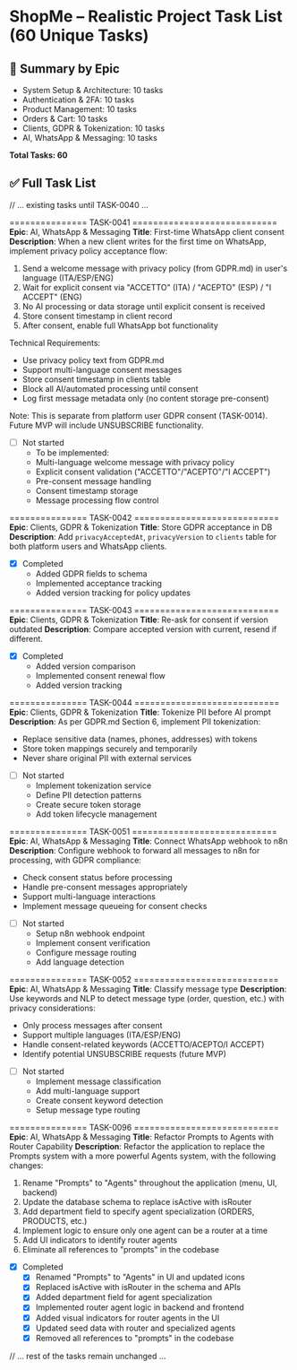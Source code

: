 # ShopMe – Realistic Project Task List (60 Unique Tasks)

## 📌 Summary by Epic

- System Setup & Architecture: 10 tasks
- Authentication & 2FA: 10 tasks
- Product Management: 10 tasks
- Orders & Cart: 10 tasks
- Clients, GDPR & Tokenization: 10 tasks
- AI, WhatsApp & Messaging: 10 tasks

**Total Tasks: 60**

## ✅ Full Task List

// ... existing tasks until TASK-0040 ...

=============== TASK-0041 ============================
**Epic**: AI, WhatsApp & Messaging
**Title**: First-time WhatsApp client consent
**Description**:
When a new client writes for the first time on WhatsApp, implement privacy policy acceptance flow:

1. Send a welcome message with privacy policy (from GDPR.md) in user's language (ITA/ESP/ENG)
2. Wait for explicit consent via "ACCETTO" (ITA) / "ACEPTO" (ESP) / "I ACCEPT" (ENG)
3. No AI processing or data storage until explicit consent is received
4. Store consent timestamp in client record
5. After consent, enable full WhatsApp bot functionality

Technical Requirements:

- Use privacy policy text from GDPR.md
- Support multi-language consent messages
- Store consent timestamp in clients table
- Block all AI/automated processing until consent
- Log first message metadata only (no content storage pre-consent)

Note: This is separate from platform user GDPR consent (TASK-0014). Future MVP will include UNSUBSCRIBE functionality.

- [ ] Not started
  - To be implemented:
  - Multi-language welcome message with privacy policy
  - Explicit consent validation ("ACCETTO"/"ACEPTO"/"I ACCEPT")
  - Pre-consent message handling
  - Consent timestamp storage
  - Message processing flow control

=============== TASK-0042 ============================
**Epic**: Clients, GDPR & Tokenization
**Title**: Store GDPR acceptance in DB
**Description**:
Add `privacyAcceptedAt`, `privacyVersion` to `clients` table for both platform users and WhatsApp clients.

- [x] Completed
  - Added GDPR fields to schema
  - Implemented acceptance tracking
  - Added version tracking for policy updates

=============== TASK-0043 ============================
**Epic**: Clients, GDPR & Tokenization
**Title**: Re-ask for consent if version outdated
**Description**:
Compare accepted version with current, resend if different.

- [x] Completed
  - Added version comparison
  - Implemented consent renewal flow
  - Added version tracking

=============== TASK-0044 ============================
**Epic**: Clients, GDPR & Tokenization
**Title**: Tokenize PII before AI prompt
**Description**:
As per GDPR.md Section 6, implement PII tokenization:

- Replace sensitive data (names, phones, addresses) with tokens
- Store token mappings securely and temporarily
- Never share original PII with external services

- [ ] Not started
  - Implement tokenization service
  - Define PII detection patterns
  - Create secure token storage
  - Add token lifecycle management

=============== TASK-0051 ============================
**Epic**: AI, WhatsApp & Messaging
**Title**: Connect WhatsApp webhook to n8n
**Description**:
Configure webhook to forward all messages to n8n for processing, with GDPR compliance:

- Check consent status before processing
- Handle pre-consent messages appropriately
- Support multi-language interactions
- Implement message queueing for consent checks

- [ ] Not started
  - Setup n8n webhook endpoint
  - Implement consent verification
  - Configure message routing
  - Add language detection

=============== TASK-0052 ============================
**Epic**: AI, WhatsApp & Messaging
**Title**: Classify message type
**Description**:
Use keywords and NLP to detect message type (order, question, etc.) with privacy considerations:

- Only process messages after consent
- Support multiple languages (ITA/ESP/ENG)
- Handle consent-related keywords (ACCETTO/ACEPTO/I ACCEPT)
- Identify potential UNSUBSCRIBE requests (future MVP)

- [ ] Not started
  - Implement message classification
  - Add multi-language support
  - Create consent keyword detection
  - Setup message type routing

=============== TASK-0096 ============================
**Epic**: AI, WhatsApp & Messaging
**Title**: Refactor Prompts to Agents with Router Capability
**Description**:
Refactor the application to replace the Prompts system with a more powerful Agents system, with the following changes:

1. Rename "Prompts" to "Agents" throughout the application (menu, UI, backend)
2. Update the database schema to replace isActive with isRouter
3. Add department field to specify agent specialization (ORDERS, PRODUCTS, etc.)
4. Implement logic to ensure only one agent can be a router at a time
5. Add UI indicators to identify router agents
6. Eliminate all references to "prompts" in the codebase

- [x] Completed
  - [x] Renamed "Prompts" to "Agents" in UI and updated icons
  - [x] Replaced isActive with isRouter in the schema and APIs
  - [x] Added department field for agent specialization
  - [x] Implemented router agent logic in backend and frontend
  - [x] Added visual indicators for router agents in the UI
  - [x] Updated seed data with router and specialized agents
  - [x] Removed all references to "prompts" in the codebase

// ... rest of the tasks remain unchanged ...
